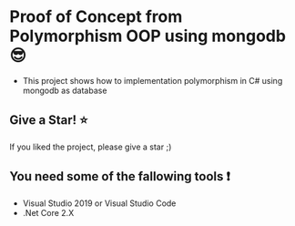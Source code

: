 # Proof of Concept from Polymorphism OOP using mongodb :sunglasses:

- This project shows how to implementation polymorphism in C# using mongodb as database

## Give a Star! :star:

If you liked the project, please give a star ;)

## You need some of the fallowing tools :exclamation:

- Visual Studio 2019 or Visual Studio Code
- .Net Core 2.X
